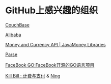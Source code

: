 GitHub上感兴趣的组织
====================
[CouchBase](https://github.com/couchbase) 

[Alibaba](https://github.com/alibaba)

[Money and Currency API | JavaMoney Libraries](https://github.com/JavaMoney)

[Parse](https://github.com/ParsePlatform)

[FaceBook GO:FaceBook开源的GO语言项目](https://github.com/facebookgo)

[Kill Bill : 计费与支付](https://github.com/killbill/) & [Ning](https://github.com/ning/)
